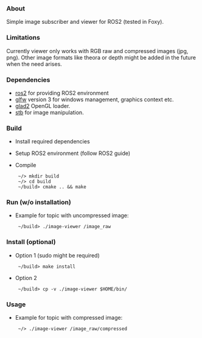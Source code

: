 ### About

Simple image subscriber and viewer for ROS2 (tested in Foxy).

### Limitations

Currently viewer only works with RGB raw and compressed images (jpg, png). Other image formats like theora or depth might be added in the future when the need arises.

### Dependencies

 - [ros2](https://github.com/ros2) for providing ROS2 environment
 - [glfw](https://github.com/glfw/glfw]) version 3 for windows management,
   graphics context etc.
 - [glad2](https://github.com/Dav1dde/glad) OpenGL loader.
 - [stb](https://github.com/nothings/stb) for image manipulation.

### Build

 * Install required dependencies
 * Setup ROS2 environment (follow ROS2 guide)
 * Compile

        ~/> mkdir build
        ~/> cd build
        ~/build> cmake .. && make

### Run (w/o installation)

 * Example for topic with uncompressed image:

        ~/build> ./image-viewer /image_raw

### Install (optional)

 * Option 1 (sudo might be required)

        ~/build> make install

 * Option 2

        ~/build> cp -v ./image-viewer $HOME/bin/

### Usage

 * Example for topic with compressed image:

        ~/> ./image-viewer /image_raw/compressed
